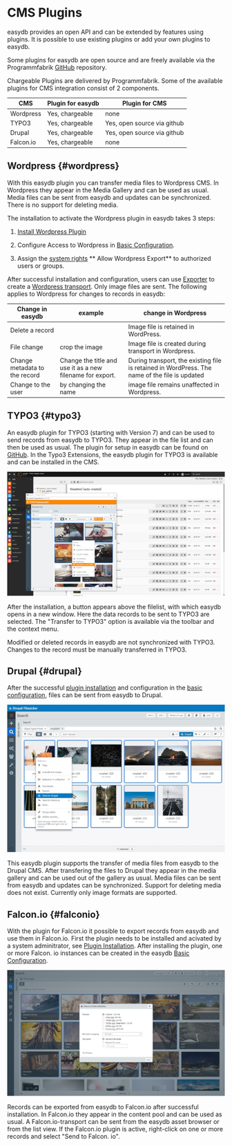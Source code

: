 # CMS Plugins

easydb provides an open API and can be extended by features using plugins. It is possible to use existing plugins or add your own plugins to easydb.

Some plugins for easydb are open source and are freely available via the Programmfabrik [GitHub](https://github.com/programmfabrik) repository.

Chargeable Plugins are delivered by Programmfabrik. Some of the available plugins for CMS integration consist of 2 components.

|CMS|	Plugin for easydb	| Plugin for CMS|
|---|---|---|
|Wordpress|	Yes, chargeable |none|
|TYPO3|Yes, chargeable	|Yes, open source via github|
|Drupal|Yes, chargeable	|Yes, open source via github|
|Falcon.io|	Yes, chargeable |none|


## Wordpress {#wordpress}

With this easydb plugin you can transfer media files to Wordpress CMS. In Wordpress they appear in the Media Gallery and can be used as usual. Media files can be sent from easydb and updates can be synchronized. There is no support for deleting media. 

The installation to activate the Wordpress plugin in easydb takes 3 steps:

1. [Install Wordpress Plugin](../../../../sysadmin/plugin/plugin.html#wordpressplugin)

2. Configure Access to Wordpress in [Basic Configuration](/webfrontend/administration/base-config/cms/cms.html#wordpress).

3. Assign the [system rights](/webfrontend/rightsmanagement/rightsmanagement.html#aclsystem) ** Allow Wordpress Export** to authorized users or groups.

After successful installation and configuration, users can use [Exporter](../../features/export/export.html) to create a [Wordpress transport](../../features/export/export.html#transport). Only image files are sent. The following applies to Wordpress for changes to records in easydb:

|Change in easydb | example | change in Wordpress |
| - | - | - |
| Delete a record || Image file is retained in WordPress. |
| File change | crop the image | Image file is created during transport in Wordpress. |
| Change metadata to the record | Change the title and use it as a new filename for export. | During transport, the existing file is retained in WordPress. The name of the file is updated
| Change to the user | by changing the name | image file remains unaffected in Wordpress. |


## TYPO3 {#typo3}

An easydb plugin for TYPO3 (starting with Version 7) and can be used to send records from easydb to TYPO3. They appear in the file list and can then be used as usual. The plugin for setup in easydb can be found on [GitHub](https://github.com/programmfabrik/typo3-easydb-plugin). In the Typo3 Extensions, the easydb plugin for TYPO3 is available and can be installed in the CMS.

![TYPO3 plugin for easydb](typo3_easydb_plugin.png)

After the installation, a button appears above the filelist, with which easydb opens in a new window. Here the data records to be sent to TYPO3 are selected. The "Transfer to TYPO3" option is available via the toolbar and the context menu.

Modified or deleted records in easydb are not synchronized with TYPO3. Changes to the record must be manually transferred in TYPO3.

## Drupal {#drupal}

After the successful [plugin installation](../../../../sysadmin/konfiguration/plugin/plugin.html#falconio) and configuration in the [basic configuration](/webfrontend/administration/base-config/cms/cms.html), files can be sent from easydb to Drupal.

![](drupal1_en.jpg)

This easydb plugin supports the transfer of media files from easydb to the Drupal CMS. After transfering the files to Drupal they appear in the media gallery and can be used out of the gallery as usual. Media files can be sent from easydb and updates can be synchronized. Support for deleting media does not exist. Currently only image formats are supported.


## Falcon.io {#falconio}

With the plugin for Falcon.io it possible to export records from easydb and use them in Falcon.io. First the plugin needs to be installed and acivated by a system adminitrator, see [Plugin Installation](../../../../sysadmin/konfiguration/plugin/plugin.html#falconio). After installing the plugin, one or more Falcon. io instances can be created in the easydb [Basic Configuration](../../../administration/base-config/base-config.html#falconio). 

![](falconio_en.jpg)

Records can be exported from easydb to Falcon.io after successful installation. In Falcon.io they appear in the content pool and can be used as usual.
A Falcon.io-transport can be sent from the easydb asset browser or from the list view. If the Falcon.io plugin is active, right-click on one or more records and select "Send to Falcon. io".



